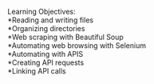 Learning Objectives:  
*Reading and writing files  
*Organizing directories  
*Web scraping with Beautiful Soup  
*Automating web browsing with Selenium  
*Automating with APIS  
*Creating API requests  
*Linking API calls  

